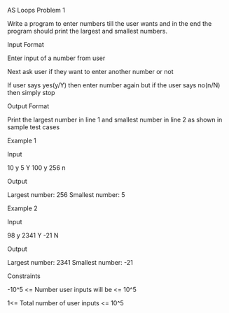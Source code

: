 AS Loops Problem 1

Write a program to enter numbers till the user wants and in the end the program should print the largest and smallest numbers.

Input Format

Enter input of a number from user

Next ask user if they want to enter another number or not

If user says yes(y/Y) then enter number again but if the user says no(n/N) then simply stop

Output Format

Print the largest number in line 1 and smallest number in line 2 as shown in sample test cases

Example 1

Input

10
y
5
Y
100
y
256
n

Output

Largest number: 256
Smallest number: 5

Example 2

Input

98
y
2341
Y
-21
N

Output

Largest number: 2341
Smallest number: -21

Constraints

-10^5 <= Number user inputs will be <= 10^5

1<= Total number of user inputs <= 10^5
